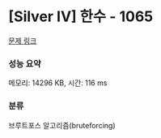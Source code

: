 # [Silver IV] 한수 - 1065 

[문제 링크](https://www.acmicpc.net/problem/1065) 

### 성능 요약

메모리: 14296 KB, 시간: 116 ms

### 분류

브루트포스 알고리즘(bruteforcing)

